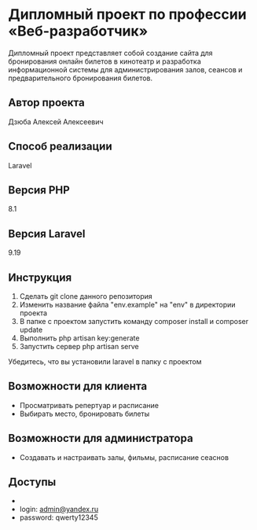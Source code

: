 # Дипломный проект по профессии «Веб-разработчик»

Дипломный проект представляет собой создание сайта для бронирования онлайн билетов в кинотеатр и разработка информационной системы для администрирования залов, сеансов и предварительного бронирования билетов.

## Автор проекта

Дзюба Алексей Алексеевич

## Способ реализации

Laravel

## Версия PHP

8.1

## Версия Laravel

9.19

## Инструкция

1. Сделать git clone данного репозитория
2. Изменить название файла "env.example" на "env" в директории проекта
3. В папке с проектом запустить команду composer install и composer update
4. Выполнить php artisan key:generate
5. Запустить сервер php artisan serve

Убедитесь, что вы установили laravel в папку с проектом

## Возможности для клиента

- Просматривать репертуар и расписание
- Выбирать место, бронировать билеты

## Возможности для администратора

- Создавать и настраивать залы, фильмы, расписание сеаснов

## Доступы

- 
- login: admin@yandex.ru
- password: qwerty12345
